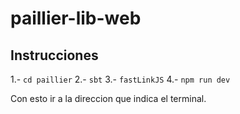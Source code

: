 # paillier-lib-web

## Instrucciones

  1.- `cd paillier` 
  2.- `sbt`
  3.- `fastLinkJS`
  4.- `npm run dev`

Con esto ir a la direccion que indica el terminal.

